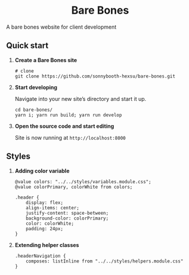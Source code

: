 <h1 align="center">
  Bare Bones
</h1>

<p>A bare bones website for client development</p>

## Quick start

1.  **Create a Bare Bones site**


    ```shell
    # clone
    git clone https://github.com/sonnybooth-hexsu/bare-bones.git
    ```

2.  **Start developing**

    Navigate into your new site’s directory and start it up.

    ```shell
    cd bare-bones/
    yarn i; yarn run build; yarn run develop
    ```

3.  **Open the source code and start editing**

    Site is now running at `http://localhost:8000`

## Styles

1. **Adding color variable**

    ```shell
    @value colors: "../../styles/variables.module.css";
    @value colorPrimary, colorWhite from colors;

    .header {
        display: flex;
        align-items: center;
        justify-content: space-between;
        background-color: colorPrimary;
        color: colorWhite;
        padding: 24px;
    }
    ```

2. **Extending helper classes**

    ```shell
    .headerNavigation {
        composes: listInline from "../../styles/helpers.module.css"
    }
    ```
